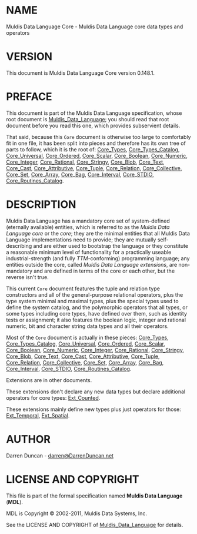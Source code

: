 # NAME

Muldis Data Language Core - Muldis Data Language core data types and operators

# VERSION

This document is Muldis Data Language Core version 0.148.1.

# PREFACE

This document is part of the Muldis Data Language specification, whose root
document is [Muldis_Data_Language](Muldis_Data_Language.md); you should read that root document
before you read this one, which provides subservient details.

That said, because this `Core` document is otherwise too large to
comfortably fit in one file, it has been split into pieces and therefore
has its own tree of parts to follow, which it is the root of:
[Core_Types](Muldis_Data_Language_Core_Types.md), [Core_Types_Catalog](Muldis_Data_Language_Core_Types_Catalog.md),
[Core_Universal](Muldis_Data_Language_Core_Universal.md), [Core_Ordered](Muldis_Data_Language_Core_Ordered.md),
[Core_Scalar](Muldis_Data_Language_Core_Scalar.md), [Core_Boolean](Muldis_Data_Language_Core_Boolean.md),
[Core_Numeric](Muldis_Data_Language_Core_Numeric.md), [Core_Integer](Muldis_Data_Language_Core_Integer.md),
[Core_Rational](Muldis_Data_Language_Core_Rational.md), [Core_Stringy](Muldis_Data_Language_Core_Stringy.md),
[Core_Blob](Muldis_Data_Language_Core_Blob.md), [Core_Text](Muldis_Data_Language_Core_Text.md),
[Core_Cast](Muldis_Data_Language_Core_Cast.md), [Core_Attributive](Muldis_Data_Language_Core_Attributive.md),
[Core_Tuple](Muldis_Data_Language_Core_Tuple.md), [Core_Relation](Muldis_Data_Language_Core_Relation.md),
[Core_Collective](Muldis_Data_Language_Core_Collective.md), [Core_Set](Muldis_Data_Language_Core_Set.md),
[Core_Array](Muldis_Data_Language_Core_Array.md), [Core_Bag](Muldis_Data_Language_Core_Bag.md),
[Core_Interval](Muldis_Data_Language_Core_Interval.md), [Core_STDIO](Muldis_Data_Language_Core_STDIO.md),
[Core_Routines_Catalog](Muldis_Data_Language_Core_Routines_Catalog.md).

# DESCRIPTION

Muldis Data Language has a mandatory core set of system-defined (eternally available)
entities, which is referred to as the *Muldis Data Language core* or the *core*; they
are the minimal entities that all Muldis Data Language implementations need to provide;
they are mutually self-describing and are either used to bootstrap the
language or they constitute a reasonable minimum level of functionality for
a practically useable industrial-strength (and fully *TTM*-conforming)
programming language; any entities outside the core, called *Muldis Data Language
extensions*, are non-mandatory and are defined in terms of the core or each
other, but the reverse isn't true.

This current `Core` document features the tuple and
relation type constructors and all of the general-purpose
relational operators, plus the type system minimal and maximal types, plus
the special types used to define the system catalog, and the polymorphic
operators that all types, or some types including core types, have defined
over them, such as identity tests or assignment; it also features the
boolean logic, integer and rational numeric, bit and character string
data types and all their operators.

Most of the `Core` document is actually in these pieces:
[Core_Types](Muldis_Data_Language_Core_Types.md), [Core_Types_Catalog](Muldis_Data_Language_Core_Types_Catalog.md),
[Core_Universal](Muldis_Data_Language_Core_Universal.md), [Core_Ordered](Muldis_Data_Language_Core_Ordered.md),
[Core_Scalar](Muldis_Data_Language_Core_Scalar.md), [Core_Boolean](Muldis_Data_Language_Core_Boolean.md),
[Core_Numeric](Muldis_Data_Language_Core_Numeric.md), [Core_Integer](Muldis_Data_Language_Core_Integer.md),
[Core_Rational](Muldis_Data_Language_Core_Rational.md), [Core_Stringy](Muldis_Data_Language_Core_Stringy.md),
[Core_Blob](Muldis_Data_Language_Core_Blob.md), [Core_Text](Muldis_Data_Language_Core_Text.md),
[Core_Cast](Muldis_Data_Language_Core_Cast.md), [Core_Attributive](Muldis_Data_Language_Core_Attributive.md),
[Core_Tuple](Muldis_Data_Language_Core_Tuple.md), [Core_Relation](Muldis_Data_Language_Core_Relation.md),
[Core_Collective](Muldis_Data_Language_Core_Collective.md), [Core_Set](Muldis_Data_Language_Core_Set.md),
[Core_Array](Muldis_Data_Language_Core_Array.md), [Core_Bag](Muldis_Data_Language_Core_Bag.md),
[Core_Interval](Muldis_Data_Language_Core_Interval.md), [Core_STDIO](Muldis_Data_Language_Core_STDIO.md),
[Core_Routines_Catalog](Muldis_Data_Language_Core_Routines_Catalog.md).

Extensions are in other documents.

These extensions don't declare any new data types but declare additional
operators for core types: [Ext_Counted](Muldis_Data_Language_Ext_Counted.md).

These extensions mainly define new types plus just operators for those:
[Ext_Temporal](Muldis_Data_Language_Ext_Temporal.md), [Ext_Spatial](Muldis_Data_Language_Ext_Spatial.md).

# AUTHOR

Darren Duncan - darren@DarrenDuncan.net

# LICENSE AND COPYRIGHT

This file is part of the formal specification named
**Muldis Data Language** (**MDL**).

MDL is Copyright © 2002-2011, Muldis Data Systems, Inc.

See the LICENSE AND COPYRIGHT of [Muldis_Data_Language](Muldis_Data_Language.md) for details.
